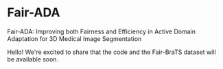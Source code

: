 # Fair-ADA
Fair-ADA: Improving both Fairness and Efficiency in Active Domain Adaptation for 3D Medical Image Segmentation

Hello! We're excited to share that the code and the Fair-BraTS dataset will be available soon.
